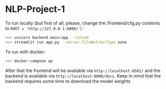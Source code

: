 # NLP-Project-1

To run locally (but first of all, please, change the /frontend/cfg.py contents to `ROOT = 'http://127.0.0.1:8000/'`) :
```bash
>>> uvicorn backend.main:app --reload
>>> streamlit run app.py --server.fileWatcherType none
```

To run with docker:
```bash
>>> docker-compose up
```
After that the frontend will be available via `http://localhost:8501/` and the backend is available via `http://localhost:8000/docs`.
Keep in mind that the backend requires some time to download the model weights
